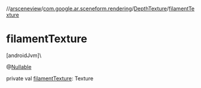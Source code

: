 //[arsceneview](../../../index.md)/[com.google.ar.sceneform.rendering](../index.md)/[DepthTexture](index.md)/[filamentTexture](filament-texture.md)

# filamentTexture

[androidJvm]\

@[Nullable](https://developer.android.com/reference/kotlin/androidx/annotation/Nullable.html)

private val [filamentTexture](filament-texture.md): Texture
